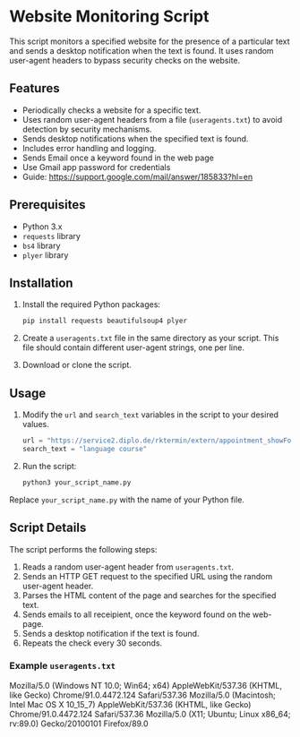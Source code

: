 # Website Monitoring Script

This script monitors a specified website for the presence of a particular text and sends a desktop notification when the text is found. It uses random user-agent headers to bypass security checks on the website.

## Features

- Periodically checks a website for a specific text.
- Uses random user-agent headers from a file (`useragents.txt`) to avoid detection by security mechanisms.
- Sends desktop notifications when the specified text is found.
- Includes error handling and logging.
- Sends Email once a keyword found in the web page
- Use Gmail app password for credentials
- Guide: https://support.google.com/mail/answer/185833?hl=en

## Prerequisites

- Python 3.x
- `requests` library
- `bs4` library
- `plyer` library

## Installation

1. Install the required Python packages:
    ```bash
    pip install requests beautifulsoup4 plyer
    ```

2. Create a `useragents.txt` file in the same directory as your script. This file should contain different user-agent strings, one per line.

3. Download or clone the script.

## Usage

1. Modify the `url` and `search_text` variables in the script to your desired values.
    ```python
    url = "https://service2.diplo.de/rktermin/extern/appointment_showForm.do?locationCode=isla&realmId=108&categoryId=1600"
    search_text = "language course"
    ```

2. Run the script:
    ```bash
    python3 your_script_name.py
    ```

Replace `your_script_name.py` with the name of your Python file.

## Script Details

The script performs the following steps:
1. Reads a random user-agent header from `useragents.txt`.
2. Sends an HTTP GET request to the specified URL using the random user-agent header.
3. Parses the HTML content of the page and searches for the specified text.
4. Sends emails to all receipient, once the keyword found on the web-page.
5. Sends a desktop notification if the text is found.
6. Repeats the check every 30 seconds.

### Example `useragents.txt`
Mozilla/5.0 (Windows NT 10.0; Win64; x64) AppleWebKit/537.36 (KHTML, like Gecko) Chrome/91.0.4472.124 Safari/537.36
Mozilla/5.0 (Macintosh; Intel Mac OS X 10_15_7) AppleWebKit/537.36 (KHTML, like Gecko) Chrome/91.0.4472.124 Safari/537.36
Mozilla/5.0 (X11; Ubuntu; Linux x86_64; rv:89.0) Gecko/20100101 Firefox/89.0
